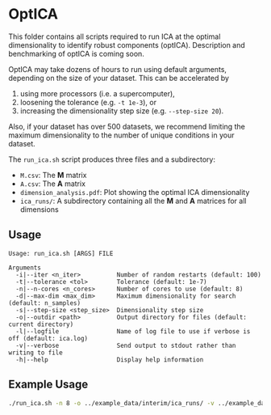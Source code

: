 # OptICA
This folder contains all scripts required to run ICA at the optimal dimensionality to identify robust components (optICA). Description and benchmarking of optICA is coming soon.

OptICA may take dozens of hours to run using default arguments, depending on the size of your dataset. This can be accelerated by
1. using more processors (i.e. a supercomputer),
1. loosening the tolerance (e.g. `-t 1e-3`), or
1. increasing the dimensionality step size (e.g. `--step-size 20`).

Also, if your dataset has over 500 datasets, we recommend limiting the maximum dimensionality to the number of unique conditions in your dataset.

The `run_ica.sh` script produces three files and a subdirectory:
- `M.csv`: The **M** matrix
- `A.csv`: The **A** matrix
- `dimension_analysis.pdf`: Plot showing the optimal ICA dimensionality
- `ica_runs/`: A subdirectory containing all the **M** and **A** matrices for all dimensions

## Usage
```
Usage: run_ica.sh [ARGS] FILE

Arguments
  -i|--iter <n_iter>	      Number of random restarts (default: 100)
  -t|--tolerance <tol>        Tolerance (default: 1e-7)
  -n|--n-cores <n_cores>      Number of cores to use (default: 8)
  -d|--max-dim <max_dim>      Maximum dimensionality for search (default: n_samples)
  -s|--step-size <step_size>  Dimensionality step size
  -o|--outdir <path>          Output directory for files (default: current directory)
  -l|--logfile                Name of log file to use if verbose is off (default: ica.log)
  -v|--verbose                Send output to stdout rather than writing to file
  -h|--help                   Display help information
```
## Example Usage
```bash
./run_ica.sh -n 8 -o ../example_data/interim/ica_runs/ -v ../example_data/processed_data/log_tpm_norm.csv
```
